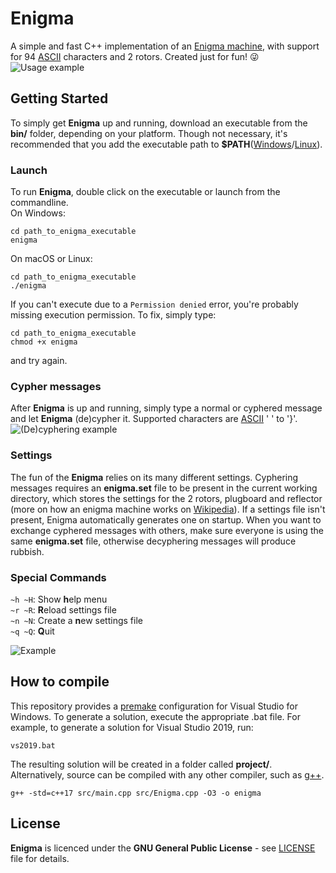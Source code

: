 # Enigma
A simple and fast C++ implementation of an [Enigma machine](https://en.wikipedia.org/wiki/Enigma_machine), with support for 94 [ASCII](https://www.asciitable.com) characters and 2 rotors. Created just for fun! :stuck_out_tongue_winking_eye:\
![Usage example](https://cdn.discordapp.com/attachments/443429038355120128/681206772819689490/enigma.png)
## Getting Started
To simply get **Enigma** up and running, download an executable from the **bin/** folder, depending on your platform. Though not necessary, it's recommended that you add the executable path to **$PATH**([Windows](https://helpdeskgeek.com/windows-10/add-windows-path-environment-variable/)/[Linux](https://opensource.com/article/17/6/set-path-linux)).
### Launch
To run **Enigma**, double click on the executable or launch from the commandline.\
On Windows:
```
cd path_to_enigma_executable
enigma
```
On macOS or Linux:
```
cd path_to_enigma_executable
./enigma
```
If you can't execute due to a `Permission denied` error, you're probably missing execution permission. To fix, simply type:
```
cd path_to_enigma_executable
chmod +x enigma
```
and try again.
### Cypher messages
After **Enigma** is up and running, simply type a normal or cyphered message and let **Enigma** (de)cypher it. Supported characters are [ASCII](https://www.asciitable.com) ' ' to '}'.\
![(De)cyphering example](https://cdn.discordapp.com/attachments/443429038355120128/681219782309314587/Screenshot_2020-02-23_at_9.24.04_PM.png)
### Settings
The fun of the **Enigma** relies on its many different settings. Cyphering messages requires an **enigma.set** file to be present in the current working directory, which stores the settings for the 2 rotors, plugboard and reflector (more on how an enigma machine works on [Wikipedia](https://en.wikipedia.org/wiki/Enigma_machine)). If a settings file isn't present, Enigma automatically generates one on startup. When you want to exchange cyphered messages with others, make sure everyone is using the same **enigma.set** file, otherwise decyphering messages will produce rubbish.
### Special Commands
`~h ~H`: Show **h**elp menu\
`~r ~R`: **R**eload settings file\
`~n ~N`: Create a **n**ew settings file\
`~q ~Q`: **Q**uit

![Example](https://cdn.discordapp.com/attachments/443429038355120128/681223881482043403/Screenshot_2020-02-23_at_9.40.21_PM.png)

## How to compile
This repository provides a [premake](https://premake.github.io) configuration for Visual Studio for Windows. To generate a solution, execute the appropriate .bat file. For example, to generate a solution for Visual Studio 2019, run:
```
vs2019.bat
```
The resulting solution will be created in a folder called **project/**.\
Alternatively, source can be compiled with any other compiler, such as [g++](https://gcc.gnu.org).
```
g++ -std=c++17 src/main.cpp src/Enigma.cpp -O3 -o enigma
```
## License
**Enigma** is licenced under the **GNU General Public License** - see [LICENSE](https://github.com/guard3/Enigma/blob/master/LICENSE) file for details.
